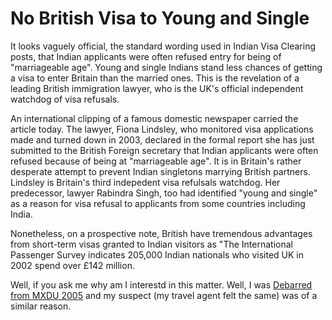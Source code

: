 # No British Visa to Young and Single

It looks vaguely official, the standard wording used in Indian Visa Clearing posts, that Indian applicants were often refused entry for being of "marriageable age". Young and single Indians stand less chances of getting a visa to enter Britain than the married ones. This is the revelation of a leading British immigration lawyer, who is the UK's official independent watchdog of visa refusals.

An international clipping of a famous domestic newspaper carried the article today. The lawyer, Fiona Lindsley, who monitored visa applications made and turned down in 2003, declared in the formal report she has just submitted to the British Foreign secretary that Indian applicants were often refused because of being at "marriageable age". It is in Britain's rather desperate attempt to prevent Indian singletons marrying British partners. Lindsley is Britain's third indepedent visa refulsals watchdog. Her predecessor, lawyer Rabindra Singh, too had identified "young and single" as a reason for visa refusal to applicants from some countries including India.

Nonetheless, on a prospective note, British have tremendous advantages from short-term visas granted to Indian visitors as "The International Passenger Survey indicates 205,000 Indian nationals who visited UK in 2002 spend over £142 million.

Well, if you ask me why am I interestd in this matter. Well, I was [Debarred from MXDU 2005](/2005/debarred-from-mxdu-2005/) and my suspect (my travel agent felt the same) was of a similar reason.
